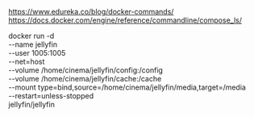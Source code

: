 https://www.edureka.co/blog/docker-commands/
https://docs.docker.com/engine/reference/commandline/compose_ls/




docker run -d \
 --name jellyfin \
 --user 1005:1005 \
 --net=host \
 --volume /home/cinema/jellyfin/config:/config \
 --volume /home/cinema/jellyfin/cache:/cache \
 --mount type=bind,source=/home/cinema/jellyfin/media,target=/media \
 --restart=unless-stopped \
 jellyfin/jellyfin